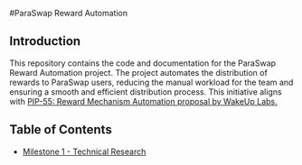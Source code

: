 #ParaSwap Reward Automation

## Introduction

This repository contains the code and documentation for the ParaSwap Reward Automation project. The project automates the distribution of rewards to ParaSwap users, reducing the manual workload for the team and ensuring a smooth and efficient distribution process. This initiative aligns with [PIP-55: Reward Mechanism Automation proposal by WakeUp Labs.](https://gov.paraswap.network/t/pip-55-reward-mechanism-automation-proposal/2003)

## Table of Contents

- [Milestone 1 - Technical Research](./docs/Milestone%201%20-%20Technical%20Research/document.md)


